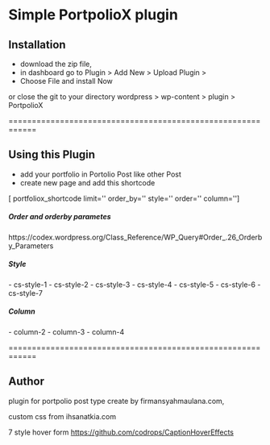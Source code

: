 Simple PortpolioX plugin
============================================================
<h2>Installation</h2>

- download the zip file,
- in dashboard go to Plugin > Add New > Upload Plugin >
- Choose File and install Now

or close the git to your directory wordpress > wp-content > plugin > PortpolioX

============================================================

<h2>Using this Plugin</h2>

- add your portfolio in Portolio Post like other Post
- create new page and add this shortcode

[ portfoliox_shortcode limit='' order_by='' style='' order='' column='']

<h5> Order and orderby parametes </h5> 
	https://codex.wordpress.org/Class_Reference/WP_Query#Order_.26_Orderby_Parameters 

<h5> Style </h5>
	- cs-style-1
	- cs-style-2
	- cs-style-3
	- cs-style-4
	- cs-style-5
	- cs-style-6
	- cs-style-7
	
<h5> Column </h5>
	- column-2
	- column-3
	- column-4

============================================================
<h2>Author</h2>
plugin for portpolio post type create by firmansyahmaulana.com,

custom css from ihsanatkia.com

7 style hover form https://github.com/codrops/CaptionHoverEffects

